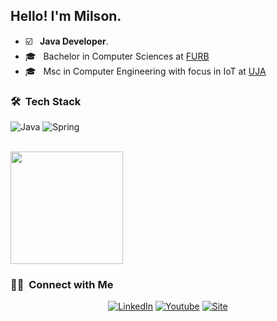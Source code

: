 <h2> Hello! I'm Milson.</h2>

- ☑️ &nbsp; **Java Developer**.
- 🎓 &nbsp; Bachelor in Computer Sciences at [FURB](https://furb.br)
- 🎓 &nbsp; Msc in Computer Engineering with focus in IoT at [UJA](https://ujaen.es)

<h3> 🛠 &nbsp;Tech Stack</h3>

![Java](https://img.shields.io/badge/java-%23ED8B00.svg?style=for-the-badge&logo=java&logoColor=white)
![Spring](https://img.shields.io/badge/spring-%236DB33F.svg?style=for-the-badge&logo=spring&logoColor=white)

<br/>
<a href="https://github.com/AVS1508">
  <img height="180em" src="https://github-readme-stats.vercel.app/api?username=Milsondepaz&theme=buefy&show_icons=true" />
</a>

<br/>
<h3> 🤝🏻 &nbsp;Connect with Me </h3>

<p align="center">
<a href="https://www.linkedin.com/in/milson-ant%C3%B3nio/"><img alt="LinkedIn" src="https://img.shields.io/badge/LinkedIn-milson-blue?style=flat-square&logo=linkedin"></a>
<a href="https://youtube.com/playlist?list=PLC3FFLLY-oDdaRuVRhWd4Pev8zmu0lHix"><img alt="Youtube" src="https://img.shields.io/badge/Youtube-milson-blue?style=flat-square&logo=youtube"></a>
<a href="https://milsondepaz.github.io/portfolio/"><img alt="Site" src="https://img.shields.io/badge/Site-milson-blue?style=flat-square&logo=web"></a>
</p>

<br/>

<!--
<h3> 💻 &nbsp;Some of my projects...</h3>

- API 1 
- API 1 
- API 1 
- API 1 
-->


